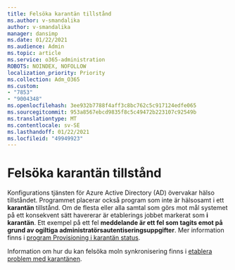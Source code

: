 ```yaml
---
title: Felsöka karantän tillstånd
ms.author: v-smandalika
author: v-smandalika
manager: dansimp
ms.date: 01/22/2021
ms.audience: Admin
ms.topic: article
ms.service: o365-administration
ROBOTS: NOINDEX, NOFOLLOW
localization_priority: Priority
ms.collection: Adm_O365
ms.custom:
- "7853"
- "9004348"
ms.openlocfilehash: 3ee932b7788f4aff3c8bc762c5c917124edfe065
ms.sourcegitcommit: 953a8567ebcd9835f8c5c49472b223107c92549b
ms.translationtype: MT
ms.contentlocale: sv-SE
ms.lasthandoff: 01/22/2021
ms.locfileid: "49949923"
---
```

# <a name="troubleshoot-quarantine-state"></a>Felsöka karantän tillstånd

Konfigurations tjänsten för Azure Active Directory (AD) övervakar hälso tillståndet. Programmet placerar också program som inte är hälsosamt i ett **karantän** tillstånd. Om de flesta eller alla samtal som görs mot mål systemet på ett konsekvent sätt havererar är etablerings jobbet markerat som **i karantän**. Ett exempel på ett fel **meddelande är ett fel som tagits emot på grund av ogiltiga administratörsautentiseringsuppgifter**. Mer information finns i [program Provisioning i karantän status](https://docs.microsoft.com/azure/active-directory/app-provisioning/application-provisioning-quarantine-status).

Information om hur du kan felsöka moln synkronisering finns i [etablera problem med karantänen](https://docs.microsoft.com/azure/active-directory/cloud-sync/how-to-troubleshoot#provisioning-quarantined-problems). 

